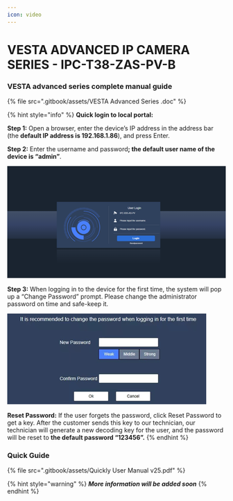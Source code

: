 ```yaml
---
icon: video
---
```


# VESTA ADVANCED IP CAMERA SERIES - IPC-T38-ZAS-PV-B

### VESTA advanced series complete manual guide&#x20;

{% file src=".gitbook/assets/VESTA Advanced Series .doc" %}

{% hint style="info" %}
**Quick login to local portal:**&#x20;



**Step 1:** Open a browser, enter the device’s IP address in the address bar (the **default IP address is 192.168.1.86**), and press Enter.

**Step 2:** Enter the username and passwor&#x64;**; the default user name of the device is “admin”**.

![](<.gitbook/assets/image (216).png>)

**Step 3:** When logging in to the device for the first time, the system will pop up a “Change Password” prompt. Please change the administrator password on time and safe-keep it.

![](<.gitbook/assets/image (217).png>)



**Reset Password:** If the user forgets the password, click Reset Password to get a key. After the customer sends this key to our technician, our technician will generate a new decoding key for the user, and the password will be reset to **the default password “123456”.**
{% endhint %}





### Quick Guide

{% file src=".gitbook/assets/Quickly User Manual v25.pdf" %}

{% hint style="warning" %}
_**More information will be added soon**_
{% endhint %}

